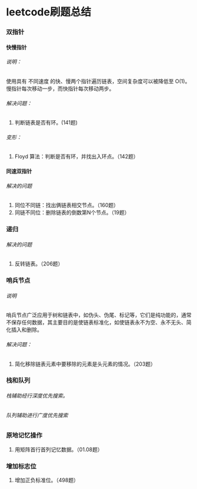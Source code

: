 # leetcode刷题总结

### 双指针

#### 快慢指针

###### 说明：

使用具有 不同速度 的快、慢两个指针遍历链表，空间复杂度可以被降低至 O(1)。慢指针每次移动一步，而快指针每次移动两步。

###### 解决问题：

1. 判断链表是否有环。(141题)

###### 变形：

1. Floyd 算法：判断是否有环，并找出入环点。（142题）

#### 同速双指针

###### 解决的问题

1. 同位不同链：找出俩链表相交节点。（160题）
2. 同链不同位：删除链表的倒数第N个节点。（19题）

### 递归

###### 解决的问题

1. 反转链表。（206题）

### 哨兵节点

###### 说明

哨兵节点广泛应用于树和链表中，如伪头、伪尾、标记等，它们是纯功能的，通常不保存任何数据，其主要目的是使链表标准化，如使链表永不为空、永不无头、简化插入和删除。

###### 解决问题：

1. 简化移除链表元素中要移除的元素是头元素的情况。（203题）

### 栈和队列

###### 栈辅助经行深度优先搜索。

###### 队列辅助进行广度优先搜索

### 原地记忆操作

1. 用矩阵首行首列记忆数据。（01.08题）

### 增加标志位

1. 增加正负标准位。（498题）



